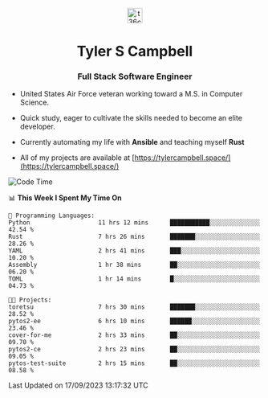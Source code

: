 <p align="center">
<a href="https://www.linkedin.com/in/t36campbell" target="blank"><img align="center" src="https://ik.imagekit.io/t36campbell/Portfolio/linkedin.png.original_m8bbGgPh6.png" alt="t36campbell" height="30" width="30" /></a>
</p>
<h1 align="center">Tyler S Campbell</h1>
<h3 align="center">Full Stack Software Engineer</h3>

* United States Air Force veteran working toward a M.S. in Computer Science.

* Quick study, eager to cultivate the skills needed to become an elite developer.

* Currently automating my life with **Ansible** and teaching myself **Rust**

* All of my projects are available at [https://tylercampbell.space/](https://tylercampbell.space/)

<!--START_SECTION:waka-->
![Code Time](http://img.shields.io/badge/Code%20Time-2%2C819%20hrs%2023%20mins-blue)

📊 **This Week I Spent My Time On** 

```text
💬 Programming Languages: 
Python                   11 hrs 12 mins      ███████████░░░░░░░░░░░░░░   42.54 % 
Rust                     7 hrs 26 mins       ███████░░░░░░░░░░░░░░░░░░   28.26 % 
YAML                     2 hrs 41 mins       ███░░░░░░░░░░░░░░░░░░░░░░   10.20 % 
Assembly                 1 hr 38 mins        ██░░░░░░░░░░░░░░░░░░░░░░░   06.20 % 
TOML                     1 hr 14 mins        █░░░░░░░░░░░░░░░░░░░░░░░░   04.73 % 

🐱‍💻 Projects: 
toretsu                  7 hrs 30 mins       ███████░░░░░░░░░░░░░░░░░░   28.52 % 
pytos2-ee                6 hrs 10 mins       ██████░░░░░░░░░░░░░░░░░░░   23.46 % 
cover-for-me             2 hrs 33 mins       ██░░░░░░░░░░░░░░░░░░░░░░░   09.70 % 
pytos2-ce                2 hrs 23 mins       ██░░░░░░░░░░░░░░░░░░░░░░░   09.05 % 
pytos-test-suite         2 hrs 15 mins       ██░░░░░░░░░░░░░░░░░░░░░░░   08.58 % 
```


 Last Updated on 17/09/2023 13:17:32 UTC
<!--END_SECTION:waka-->
